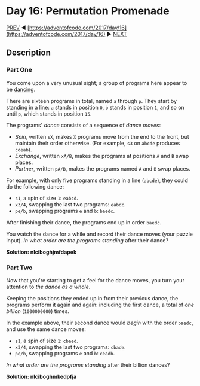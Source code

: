 # Day 16: Permutation Promenade

[PREV](/questions/2017/15.md) ◀ [https://adventofcode.com/2017/day/16](https://adventofcode.com/2017/day/16) ▶ [NEXT](/questions/2017/17.md)

## Description

### Part One

You come upon a very unusual sight; a group of programs here appear to be [dancing](https://www.youtube.com/watch?v=lyZQPjUT5B4&t=53).

There are sixteen programs in total, named `a` through `p`. They start by standing in a <span title="This is called a 'newline'.">line</span>: `a` stands in position `0`, `b` stands in position `1`, and so on until `p`, which stands in position `15`.

The programs' _dance_ consists of a sequence of _dance moves_:

*   _Spin_, written `sX`, makes `X` programs move from the end to the front, but maintain their order otherwise. (For example, `s3` on `abcde` produces `cdeab`).
*   _Exchange_, written `xA/B`, makes the programs at positions `A` and `B` swap places.
*   _Partner_, written `pA/B`, makes the programs named `A` and `B` swap places.

For example, with only five programs standing in a line (`abcde`), they could do the following dance:

*   `s1`, a spin of size `1`: `eabcd`.
*   `x3/4`, swapping the last two programs: `eabdc`.
*   `pe/b`, swapping programs `e` and `b`: `baedc`.

After finishing their dance, the programs end up in order `baedc`.

You watch the dance for a while and record their dance moves (your puzzle input). _In what order are the programs standing_ after their dance?

__Solution: nlciboghjmfdapek__

### Part Two

Now that you're starting to get a feel for the dance moves, you turn your attention to _the dance as a whole_.

Keeping the positions they ended up in from their previous dance, the programs perform it again and again: including the first dance, a total of _one billion_ (`1000000000`) times.

In the example above, their second dance would _begin_ with the order `baedc`, and use the same dance moves:

*   `s1`, a spin of size `1`: `cbaed`.
*   `x3/4`, swapping the last two programs: `cbade`.
*   `pe/b`, swapping programs `e` and `b`: `ceadb`.

_In what order are the programs standing_ after their billion dances?

__Solution: nlciboghmkedpfja__